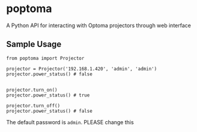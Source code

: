 # poptoma

A Python API for interacting with Optoma projectors through web interface

## Sample Usage
```
from poptoma import Projector

projector = Projector('192.168.1.420', 'admin', 'admin')
projector.power_status() # false


projector.turn_on()
projector.power_status() # true

projector.turn_off()
projector.power_status() # false

```

The default password is `admin`. PLEASE change this
